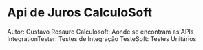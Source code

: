 # Api de Juros CalculoSoft
Autor: Gustavo Rosauro
Calculosoft: Aonde se encontram as APIs
IntegrationTester: Testes de Integração
TesteSoft: Testes Unitários
